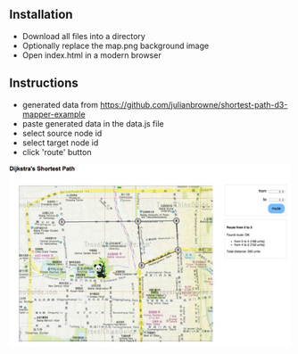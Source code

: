 
## Installation

- Download all files into a directory
- Optionally replace the map.png background image
- Open index.html in a modern browser

## Instructions

- generated data from https://github.com/julianbrowne/shortest-path-d3-mapper-example
- paste generated data in the data.js file
- select source node id
- select target node id
- click 'route' button

![screenshot](screenshot.jpg)
